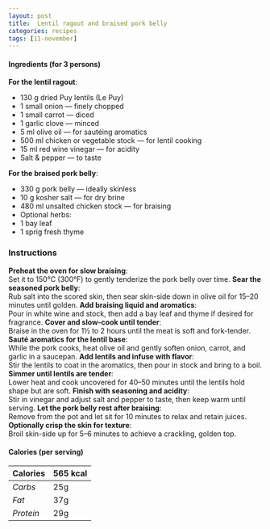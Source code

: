 ```yaml
---
layout: post
title:  Lentil ragout and braised pork belly
categories: recipes
tags: [11-november]
---
```


#### Ingredients (for 3 persons)

**For the lentil ragout**:
- 130 g dried Puy lentils (Le Puy)
- 1 small onion — finely chopped
- 1 small carrot — diced
- 1 garlic clove — minced
- 5 ml olive oil — for sautéing aromatics 
- 500 ml chicken or vegetable stock — for lentil cooking
- 15 ml red wine vinegar — for acidity 
- Salt & pepper — to taste

**For the braised pork belly**:
- 330 g pork belly — ideally skinless
- 10 g kosher salt — for dry brine
- 480 ml unsalted chicken stock — for braising
- Optional herbs:
- 1 bay leaf
- 1 sprig fresh thyme

### Instructions

**Preheat the oven for slow braising**: <br/>
Set it to 150°C (300°F) to gently tenderize the pork belly over time.
**Sear the seasoned pork belly**: <br/>
Rub salt into the scored skin, then sear skin-side down in olive oil for 15–20 minutes until golden.
**Add braising liquid and aromatics**: <br/>
Pour in white wine and stock, then add a bay leaf and thyme if desired for fragrance.
**Cover and slow-cook until tender**: <br/>
Braise in the oven for 1½ to 2 hours until the meat is soft and fork-tender.
**Sauté aromatics for the lentil base**: <br/>
While the pork cooks, heat olive oil and gently soften onion, carrot, and garlic in a saucepan.
**Add lentils and infuse with flavor**: <br/>
Stir the lentils to coat in the aromatics, then pour in stock and bring to a boil.
**Simmer until lentils are tender**: <br/>
Lower heat and cook uncovered for 40–50 minutes until the lentils hold shape but are soft.
**Finish with seasoning and acidity**: <br/>
Stir in vinegar and adjust salt and pepper to taste, then keep warm until serving.
**Let the pork belly rest after braising**: <br/>
Remove from the pot and let sit for 10 minutes to relax and retain juices.
**Optionally crisp the skin for texture**: <br/>
Broil skin-side up for 5–6 minutes to achieve a crackling, golden top.

#### Calories (per serving)

| **Calories** | 565 kcal |
| ----------- | ----------- |
| *Carbs* | 25g |
| *Fat* | 37g |
| *Protein* | 29g |